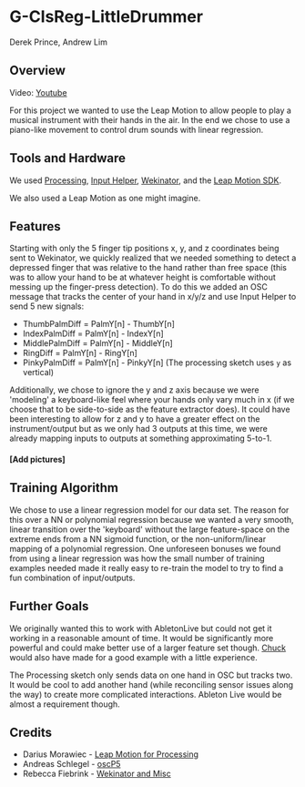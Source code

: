 # G-ClsReg-LittleDrummer

Derek Prince, Andrew Lim

## Overview
Video: [Youtube](https://www.youtube.com/watch?v=34OcP9C0eRw)

For this project we wanted to use the Leap Motion to allow people to play a musical instrument with their hands in the air. In the end we chose to use a piano-like movement to control drum sounds with linear regression.

## Tools and Hardware
We used [Processing](https://processing.org/), [Input Helper](http://www.wekinator.org/kadenze/#Install_the_8220WekiInputHelper8221), [Wekinator](http://www.wekinator.org/downloads/), and the [Leap Motion SDK](https://developer.leapmotion.com/).

We also used a Leap Motion as one might imagine.

## Features

Starting with only the 5 finger tip positions x, y, and z coordinates being sent to Wekinator, we quickly realized that we needed something to detect a depressed finger that was relative to the hand rather than free space (this was to allow your hand to be at whatever height is comfortable without messing up the finger-press detection).
To do this we added an OSC message that tracks the center of your hand in x/y/z and use Input Helper to send 5 new signals:

* ThumbPalmDiff = PalmY[n] - ThumbY[n]
* IndexPalmDiff = PalmY[n] - IndexY[n]
* MiddlePalmDiff = PalmY[n] - MiddleY[n]
* RingDiff = PalmY[n] - RingY[n]
* PinkyPalmDiff = PalmY[n] - PinkyY[n]
(The processing sketch uses `y` as vertical)

Additionally, we chose to ignore the y and z axis because we were 'modeling' a keyboard-like feel where your hands only vary much in x (if we choose that to be side-to-side as the feature extractor does).
It could have been interesting to allow for z and y to have a greater effect on the instrument/output but as we only had 3 outputs at this time, we were already mapping inputs to outputs at something approximating 5-to-1.

#### [Add pictures]

## Training Algorithm

We chose to use a linear regression model for our data set. The reason for this over a NN or polynomial regression because we wanted a very smooth, linear transition over the 'keyboard' without the large feature-space on the extreme ends from a NN sigmoid function, or the non-uniform/linear mapping of a polynomial regression.
One unforeseen bonuses we found from using a linear regression was how the small number of training examples needed made it really easy to re-train the model to try to find a fun combination of input/outputs.

## Further Goals

We originally wanted this to work with AbletonLive but could not get it working in a reasonable amount of time. It would be significantly more powerful and could make better use of a larger feature set though. [Chuck](http://chuck.cs.princeton.edu/) would also have made for a good example with a little experience.

The Processing sketch only sends data on one hand in OSC but tracks two. It would be cool to add another hand (while reconciling sensor issues along the way) to create more complicated interactions. Ableton Live would be almost a requirement though.

## Credits

* Darius Morawiec - [Leap Motion for Processing](https://github.com/nok/leap-motion-processing)
* Andreas Schlegel - [oscP5](http://www.sojamo.de/libraries/oscP5/)
* Rebecca Fiebrink - [Wekinator and Misc](http://www.wekinator.org/examples/)
